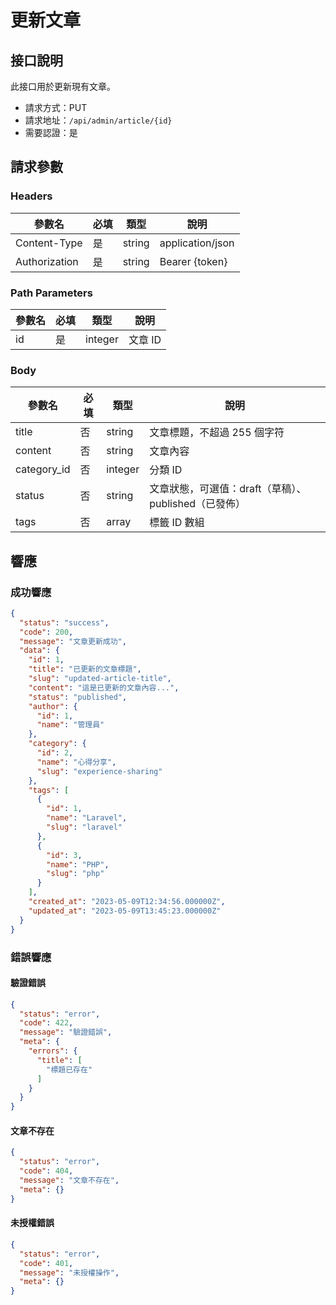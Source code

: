 # 更新文章

## 接口說明

此接口用於更新現有文章。

- 請求方式：PUT
- 請求地址：`/api/admin/article/{id}`
- 需要認證：是

## 請求參數

### Headers

| 參數名 | 必填 | 類型 | 說明 |
| --- | --- | --- | --- |
| Content-Type | 是 | string | application/json |
| Authorization | 是 | string | Bearer {token} |

### Path Parameters

| 參數名 | 必填 | 類型 | 說明 |
| --- | --- | --- | --- |
| id | 是 | integer | 文章 ID |

### Body

| 參數名 | 必填 | 類型 | 說明 |
| --- | --- | --- | --- |
| title | 否 | string | 文章標題，不超過 255 個字符 |
| content | 否 | string | 文章內容 |
| category_id | 否 | integer | 分類 ID |
| status | 否 | string | 文章狀態，可選值：draft（草稿）、published（已發佈） |
| tags | 否 | array | 標籤 ID 數組 |

## 響應

### 成功響應

```json
{
  "status": "success",
  "code": 200,
  "message": "文章更新成功",
  "data": {
    "id": 1,
    "title": "已更新的文章標題",
    "slug": "updated-article-title",
    "content": "這是已更新的文章內容...",
    "status": "published",
    "author": {
      "id": 1,
      "name": "管理員"
    },
    "category": {
      "id": 2,
      "name": "心得分享",
      "slug": "experience-sharing"
    },
    "tags": [
      {
        "id": 1,
        "name": "Laravel",
        "slug": "laravel"
      },
      {
        "id": 3,
        "name": "PHP",
        "slug": "php"
      }
    ],
    "created_at": "2023-05-09T12:34:56.000000Z",
    "updated_at": "2023-05-09T13:45:23.000000Z"
  }
}
```

### 錯誤響應

#### 驗證錯誤

```json
{
  "status": "error",
  "code": 422,
  "message": "驗證錯誤",
  "meta": {
    "errors": {
      "title": [
        "標題已存在"
      ]
    }
  }
}
```

#### 文章不存在

```json
{
  "status": "error",
  "code": 404,
  "message": "文章不存在",
  "meta": {}
}
```

#### 未授權錯誤

```json
{
  "status": "error",
  "code": 401,
  "message": "未授權操作",
  "meta": {}
}
``` 